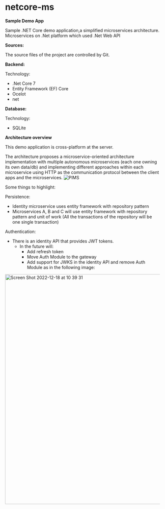 # netcore-ms

**Sample Demo App**

Sample .NET Core demo application,a simplified microservices architecture.
Microservices on .Net platform which used .Net Web API

**Sources:**

The source files of the project are controlled by Git.

**Backend:**

Technology:

- .Net Core 7
- Entity Framework (EF) Core
- Ocelot
- net

**Database:**

Technology:

- SQLite

**Architecture overview**

This demo application is cross-platform at the server.

The architecture proposes a microservice-oriented architecture implementation with multiple autonomous microservices (each one owning its own data/db) and implementing different approaches within each microservice using HTTP as the communication protocol between the client apps and the microservices.
![PIMS](https://user-images.githubusercontent.com/12660603/208417160-2eeb2c4e-b40b-47c7-9f92-f1f300fefd39.jpeg)



Some things to highlight:

Persistence:

- Identity microservice uses entity framework with repository pattern
- Microservices A, B and C will use entity framework with repository pattern and unit of work (All the transactions of the repository will be one single transaction)

Authentication:

- There is an identity API that provides JWT tokens.
  - In the future will:
    - Add refresh token
    - Move Auth Module to the gateway
    - Add support for JWKS in the identity API and remove Auth Module as in the following image:

<img width="745" alt="Screen Shot 2022-12-18 at 10 39 31" src="https://user-images.githubusercontent.com/12660603/208417332-d0d8a6dc-5ab3-481d-8707-139a5cbb01f8.png">
